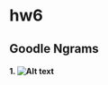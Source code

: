 # hw6
## Goodle Ngrams
#### 1. ![Alt text](https://pp.userapi.com/c846520/v846520195/1e275/Air5Ftn9_0M.jpg)



